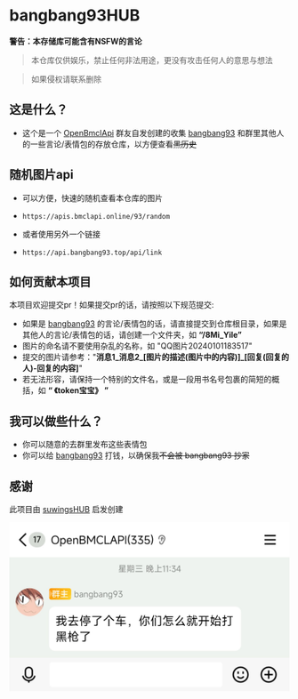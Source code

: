 # bangbang93HUB
**警告：本存储库可能含有NSFW的言论**
> 本仓库仅供娱乐，禁止任何非法用途，更没有攻击任何人的意思与想法

> 如果侵权请联系删除

## 这是什么？  
- 这个是一个 [OpenBmclApi](https://github.com/bangbang93/openbmclapi) 群友自发创建的收集 [bangbang93](https://github.com/bangbang93) 和群里其他人的一些言论/表情包的存放仓库，以方便查看~~黑历史~~
  
## 随机图片api
- 可以方便，快速的随机查看本仓库的图片
- ```
  https://apis.bmclapi.online/93/random
- 或者使用另外一个链接
- ```
  https://api.bangbang93.top/api/link
## 如何贡献本项目
本项目欢迎提交pr！如果提交pr的话，请按照以下规范提交:
- 如果是 [bangbang93](https://github.com/bangbang93) 的言论/表情包的话，请直接提交到仓库根目录，如果是其他人的言论/表情包的话，请创建一个文件夹，如 **“/8Mi_Yile”**
- 图片的命名请不要使用杂乱的名称，如 "QQ图片20240101183517"
- 提交的图片请参考："**消息1\_消息2\_[图片的描述(图片中的内容)]\_[回复(回复的人)-回复的内容]**"
- 若无法形容，请保持一个特别的文件名，或是一段用书名号包裹的简短的概括，如 **“ 《token宝宝》 ”**

## 我可以做些什么？  
- 你可以随意的去群里发布这些表情包  
- 你可以给 [bangbang93](https://afdian.net/@bangbang93) 打钱，以确保我~~不会被 bangbang93 抄家~~

## 感谢
此项目由 [suwingsHUB](https://github.com/liyxii/suwingsHUB) 启发创建


![bangbang93](./我去停了个车_你们怎么开始打黑枪了.jpg)